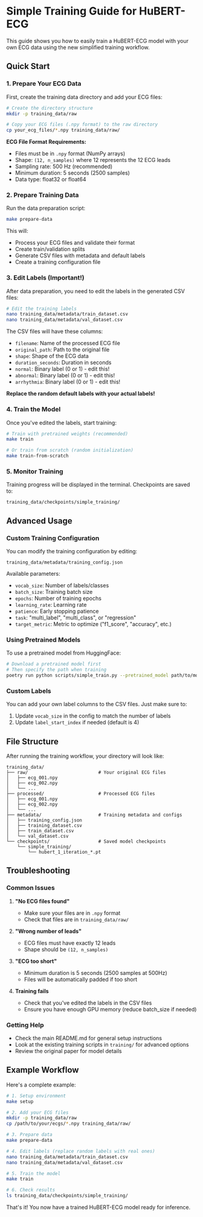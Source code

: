 # Simple Training Guide for HuBERT-ECG

This guide shows you how to easily train a HuBERT-ECG model with your own ECG data using the new simplified training workflow.

## Quick Start

### 1. Prepare Your ECG Data

First, create the training data directory and add your ECG files:

```bash
# Create the directory structure
mkdir -p training_data/raw

# Copy your ECG files (.npy format) to the raw directory
cp your_ecg_files/*.npy training_data/raw/
```

**ECG File Format Requirements:**
- Files must be in `.npy` format (NumPy arrays)
- Shape: `(12, n_samples)` where 12 represents the 12 ECG leads
- Sampling rate: 500 Hz (recommended)
- Minimum duration: 5 seconds (2500 samples)
- Data type: float32 or float64

### 2. Prepare Training Data

Run the data preparation script:

```bash
make prepare-data
```

This will:
- Process your ECG files and validate their format
- Create train/validation splits
- Generate CSV files with metadata and default labels
- Create a training configuration file

### 3. Edit Labels (Important!)

After data preparation, you need to edit the labels in the generated CSV files:

```bash
# Edit the training labels
nano training_data/metadata/train_dataset.csv
nano training_data/metadata/val_dataset.csv
```

The CSV files will have these columns:
- `filename`: Name of the processed ECG file
- `original_path`: Path to the original file
- `shape`: Shape of the ECG data
- `duration_seconds`: Duration in seconds
- `normal`: Binary label (0 or 1) - edit this!
- `abnormal`: Binary label (0 or 1) - edit this!
- `arrhythmia`: Binary label (0 or 1) - edit this!

**Replace the random default labels with your actual labels!**

### 4. Train the Model

Once you've edited the labels, start training:

```bash
# Train with pretrained weights (recommended)
make train

# Or train from scratch (random initialization)
make train-from-scratch
```

### 5. Monitor Training

Training progress will be displayed in the terminal. Checkpoints are saved to:
```
training_data/checkpoints/simple_training/
```

## Advanced Usage

### Custom Training Configuration

You can modify the training configuration by editing:
```
training_data/metadata/training_config.json
```

Available parameters:
- `vocab_size`: Number of labels/classes
- `batch_size`: Training batch size
- `epochs`: Number of training epochs
- `learning_rate`: Learning rate
- `patience`: Early stopping patience
- `task`: "multi_label", "multi_class", or "regression"
- `target_metric`: Metric to optimize ("f1_score", "accuracy", etc.)

### Using Pretrained Models

To use a pretrained model from HuggingFace:

```bash
# Download a pretrained model first
# Then specify the path when training
poetry run python scripts/simple_train.py --pretrained_model path/to/model.pt
```

### Custom Labels

You can add your own label columns to the CSV files. Just make sure to:
1. Update `vocab_size` in the config to match the number of labels
2. Update `label_start_index` if needed (default is 4)

## File Structure

After running the training workflow, your directory will look like:

```
training_data/
├── raw/                          # Your original ECG files
│   ├── ecg_001.npy
│   ├── ecg_002.npy
│   └── ...
├── processed/                    # Processed ECG files
│   ├── ecg_001.npy
│   ├── ecg_002.npy
│   └── ...
├── metadata/                     # Training metadata and configs
│   ├── training_config.json
│   ├── training_dataset.csv
│   ├── train_dataset.csv
│   └── val_dataset.csv
└── checkpoints/                  # Saved model checkpoints
    └── simple_training/
        └── hubert_1_iteration_*.pt
```

## Troubleshooting

### Common Issues

1. **"No ECG files found"**
   - Make sure your files are in `.npy` format
   - Check that files are in `training_data/raw/`

2. **"Wrong number of leads"**
   - ECG files must have exactly 12 leads
   - Shape should be `(12, n_samples)`

3. **"ECG too short"**
   - Minimum duration is 5 seconds (2500 samples at 500Hz)
   - Files will be automatically padded if too short

4. **Training fails**
   - Check that you've edited the labels in the CSV files
   - Ensure you have enough GPU memory (reduce batch_size if needed)

### Getting Help

- Check the main README.md for general setup instructions
- Look at the existing training scripts in `training/` for advanced options
- Review the original paper for model details

## Example Workflow

Here's a complete example:

```bash
# 1. Setup environment
make setup

# 2. Add your ECG files
mkdir -p training_data/raw
cp /path/to/your/ecgs/*.npy training_data/raw/

# 3. Prepare data
make prepare-data

# 4. Edit labels (replace random labels with real ones)
nano training_data/metadata/train_dataset.csv
nano training_data/metadata/val_dataset.csv

# 5. Train the model
make train

# 6. Check results
ls training_data/checkpoints/simple_training/
```

That's it! You now have a trained HuBERT-ECG model ready for inference.
